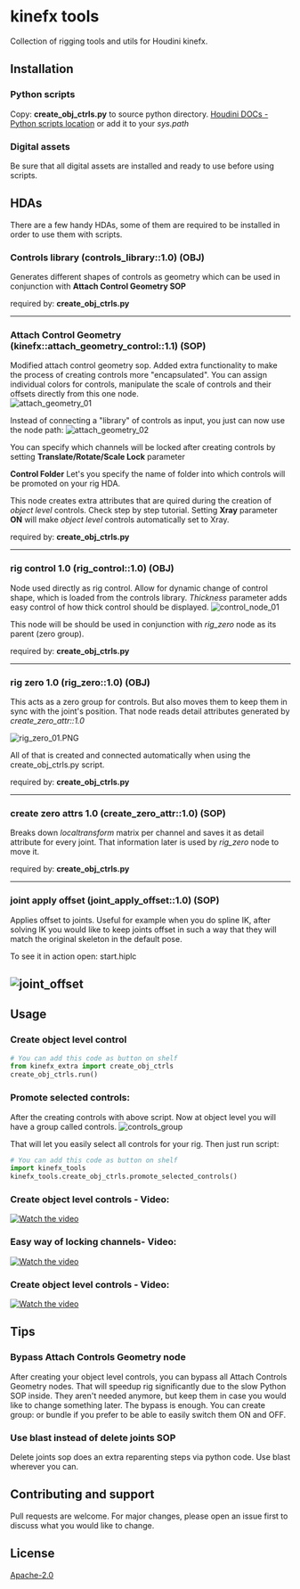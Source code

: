 # kinefx tools
Collection of rigging tools and utils for Houdini kinefx.


## Installation
### Python scripts
Copy: **create_obj_ctrls.py** to source python directory.
[Houdini DOCs - Python scripts location](https://www.sidefx.com/docs/houdini/hom/locations.html)
or add it to your *sys.path*

### Digital assets
Be sure that all digital assets are installed and ready to use before using scripts.

## HDAs
There are a few handy HDAs, some of them are required to be installed in order to use them with scripts. 

### Controls library (controls_library::1.0) (OBJ)
Generates different shapes of controls as geometry which can be used in conjunction with **Attach Control Geometry SOP**

required by: **create_obj_ctrls.py**

---

### Attach Control Geometry (kinefx::attach_geometry_control::1.1) (SOP)
Modified attach control geometry sop. Added extra functionality to make the process of creating controls more "encapsulated". You can assign individual colors for controls, manipulate the scale of controls and their offsets directly from this one node.  
![attach_geometry_01](images/attach_geometry_01.PNG)

Instead of connecting a "library" of controls as input, you just can now use the node path:
![attach_geometry_02](images/attach_geometry_02.PNG)

You can specify which channels will be locked after creating controls by setting **Translate/Rotate/Scale Lock** parameter

**Control Folder** Let's you specify the name of folder into which controls will be promoted on your rig HDA.

This node creates extra attributes that are quired during the creation of *object level* controls. Check step by step tutorial. Setting **Xray** parameter **ON** will make *object level* controls automatically set to Xray.

required by: **create_obj_ctrls.py**

---

### rig control 1.0 (rig_control::1.0) (OBJ)
Node used directly as rig control. Allow for dynamic change of control shape, which is loaded from the controls library. *Thickness* parameter adds easy control of how thick control should be displayed. 
![control_node_01](images/control_node_01.PNG)

This node will be should be used in conjunction with *rig_zero* node as its parent (zero group). 

required by: **create_obj_ctrls.py**

---

### rig zero 1.0 (rig_zero::1.0) (OBJ)
This acts as a zero group for controls. But also moves them to keep them in sync with the joint's position. That node reads detail attributes generated by *create_zero_attr::1.0*

![rig_zero_01.PNG](images/rig_zero_01.PNG)

All of that is created and connected automatically when using the create_obj_ctrls.py script.

required by: **create_obj_ctrls.py**

---

### create zero attrs 1.0 (create_zero_attr::1.0) (SOP)
Breaks down *localtransform* matrix per channel and saves it as detail attribute for every joint. That information later is used by *rig_zero* node to move it.

required by: **create_obj_ctrls.py**

---

### joint apply offset (joint_apply_offset::1.0) (SOP)
Applies offset to joints. Useful for example when you do spline IK, after solving IK you would like to keep joints offset in such a way that they will match the original skeleton in the default pose. 

To see it in action open: start.hiplc

![joint_offset](images/joint_offset_01.PNG)
----

## Usage

### Create object level control
```python
# You can add this code as button on shelf 
from kinefx_extra import create_obj_ctrls
create_obj_ctrls.run()
```

### Promote selected controls:
After the creating controls with above script. Now at object level you will have a group called controls. 
![controls_group](images/controls_group_01.PNG)

That will let you easily select all controls for your rig. Then just run script:
```python
# You can add this code as button on shelf 
import kinefx_tools
kinefx_tools.create_obj_ctrls.promote_selected_controls()
```

### Create object level controls - Video:
[![Watch the video](https://img.youtube.com/vi/uQ1cNjDZ-fs/default.jpg)](https://www.youtube.com/watch?v=uQ1cNjDZ-fs)

### Easy way of locking channels- Video:
[![Watch the video](https://img.youtube.com/vi/iCS5VFZQDQU/default.jpg)](https://www.youtube.com/watch?v=iCS5VFZQDQU)

### Create object level controls - Video:
[![Watch the video](https://img.youtube.com/vi/8Ev4VLDgE5I/default.jpg)](https://www.youtube.com/watch?v=8Ev4VLDgE5I)


## Tips

### Bypass Attach Controls Geometry node
After creating your object level controls, you can bypass all Attach Controls Geometry nodes. That will speedup rig significantly due to the slow Python SOP inside. They aren't needed anymore, but keep them in case you would like to change something later. The bypass is enough. You can create group: or bundle if you prefer to be able to easily switch them ON and OFF. 

### Use blast instead of delete joints SOP
Delete joints sop does an extra reparenting steps via python code. Use blast wherever you can. 


## Contributing and support
Pull requests are welcome. For major changes, please open an issue first to discuss what you would like to change.

## License
[Apache-2.0](https://choosealicense.com/licenses/apache-2.0/)
